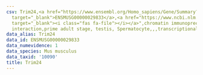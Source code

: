 ```yaml
---
csv: Trim24,<a href="https://www.ensembl.org/Homo_sapiens/Gene/Summary?db=core;g=ENSMUSG00000029833"
  target="_blank">ENSMUSG00000029833</a>,<a href="https://www.ncbi.nlm.nih.gov/pubmed/25450459"
  target="_blank"><i class="fas fa-file"></i></a>",chromatin immunoprecipitation assay,direct
  interaction,prime adult stage, testis, Spermatocyte,,,transcriptional regulation,
data_alias: Trim24
data_id: ENSMUSG00000029833
data_numevidence: 1
data_species: Mus musculus
data_taxid: '10090'
title: Trim24
---
```

